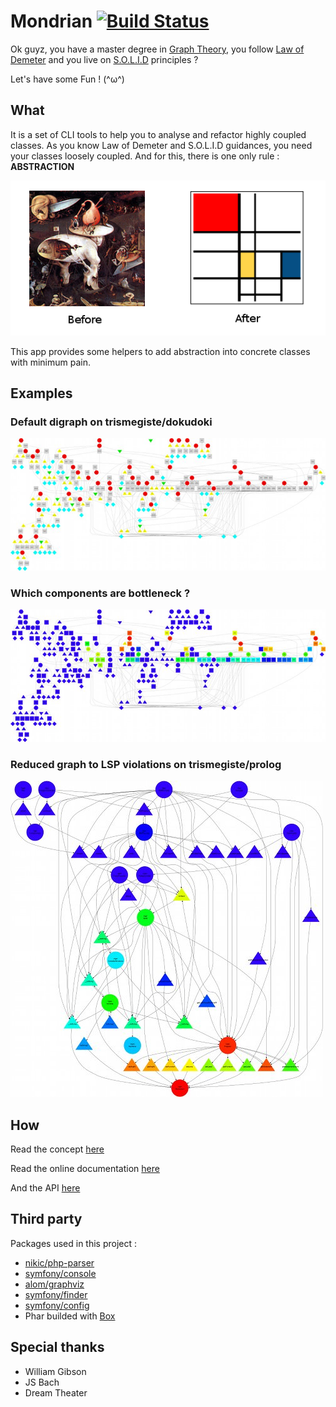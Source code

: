 # Mondrian [![Build Status](https://travis-ci.org/Trismegiste/Mondrian.png?branch=master)](https://travis-ci.org/Trismegiste/Mondrian)

Ok guyz, you have a master degree in [Graph Theory][1], you follow [Law of Demeter][2]
and you live on [S.O.L.I.D][3] principles ?

Let's have some Fun ! (^ω^)

## What
It is a set of CLI tools to help you to analyse and refactor highly coupled classes.
As you know Law of Demeter and S.O.L.I.D guidances, you need your classes loosely
coupled. And for this, there is one only rule : **ABSTRACTION**

![From Hell To Kiss](./Resources/doc/img/abstracting.png)

This app provides some helpers to add abstraction into concrete classes
with minimum pain.

## Examples
### Default digraph on trismegiste/dokudoki
![digraph1](./Resources/doc/img/sample1.jpg)

### Which components are bottleneck ?
![digraph2](./Resources/doc/img/sample2.jpg)

### Reduced graph to LSP violations on trismegiste/prolog
![digraph3](./Resources/doc/img/sample3.jpg)

## How

Read the concept [here][12]

Read the online documentation [here][4]

And the API [here][5]

## Third party

Packages used in this project :

 * [nikic/php-parser][6]
 * [symfony/console][7]
 * [alom/graphviz][8]
 * [symfony/finder][9]
 * [symfony/config][10]
 * Phar builded with [Box][11]

## Special thanks

 * William Gibson
 * JS Bach
 * Dream Theater

[1]: http://en.wikipedia.org/wiki/Graph_theory
[2]: http://en.wikipedia.org/wiki/Law_of_Demeter
[3]: http://en.wikipedia.org/wiki/SOLID_(object-oriented_design)
[4]: http://trismegiste.github.io/Mondrian/
[5]: http://trismegiste.github.io/Mondrian/doc/index.html
[6]: https://github.com/nikic/PHP-Parser
[7]: https://github.com/symfony/Console
[8]: https://github.com/alexandresalome/graphviz
[9]: https://github.com/symfony/Finder
[10]: https://github.com/symfony/Config
[11]: https://github.com/kherge/Box
[12]: ./Resources/doc/README.md
